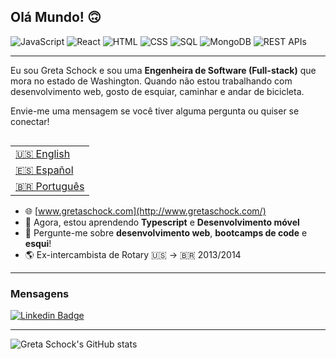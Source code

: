 ## Olá Mundo! 🙃

![JavaScript](https://img.shields.io/badge/JavaScript_-success)
![React](https://img.shields.io/badge/React_-9cf)
![HTML](https://img.shields.io/badge/HTML_-red)
![CSS](https://img.shields.io/badge/CSS_-blueviolet)
![SQL](https://img.shields.io/badge/SQL_-informational)
![MongoDB](https://img.shields.io/badge/NoSQL_-green)
![REST APIs](https://img.shields.io/badge/REST_APIs_-important)

---
Eu sou Greta Schock e sou uma **Engenheira de Software (Full-stack)** que mora no estado de Washington. Quando não estou trabalhando com desenvolvimento web, gosto de esquiar, caminhar e andar de bicicleta.

Envie-me uma mensagem se você tiver alguma pergunta ou quiser se conectar!

<table align="right">
 <tr><td><a href="README.md">🇺🇸 English</a></td></tr>
 <tr><td><a href="README_sp.md">🇪🇸 Español</a></td></tr>
 <tr><td><a href="README_pt.md">🇧🇷 Português</a></td></tr>
</table>

- 🌐 [www.gretaschock.com](http://www.gretaschock.com/)
- 🌱 Agora, estou aprendendo **Typescript** e **Desenvolvimento móvel**
- 💬 Pergunte-me sobre **desenvolvimento web**, **bootcamps de code** e **esqui**!
- 🌎 Ex-intercambista de Rotary 🇺🇸 → 🇧🇷 2013/2014


---
### Mensagens
[![Linkedin Badge](https://img.shields.io/badge/-Greta_Schock-blue?style=flat-square&logo=Linkedin&logoColor=white&link=https://www.linkedin.com/in/greta-schock/)](https://www.linkedin.com/in/greta-schock/)

---
![Greta Schock's GitHub stats](https://github-readme-stats.vercel.app/api?username=grsc0529&show_icons=true&theme=vue&count_private=true)
